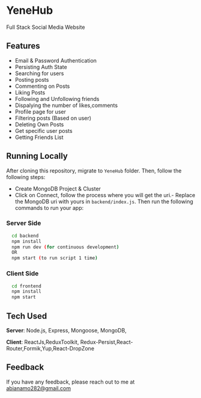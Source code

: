 # YeneHub

Full Stack Social Media Website

## Features
- Email & Password Authentication
- Persisting Auth State
- Searching for users
- Posting posts
- Commenting on Posts
- Liking Posts
- Following and Unfollowing friends
- Dispalying the number of likes,comments
- Profile page for user
- Filtering posts (Based on user)
- Deleting Own Posts
- Get specific user posts
- Getting Friends List


## Running Locally
After cloning this repository, migrate to ```YeneHub``` folder. Then, follow the following steps:
- Create MongoDB Project & Cluster
- Click on Connect, follow the process where you will get the uri.- Replace the MongoDB uri with yours in ```backend/index.js```.
Then run the following commands to run your app:

### Server Side
```bash
  cd backend
  npm install
  npm run dev (for continuous development)
  OR
  npm start (to run script 1 time)
```

### Client Side
```bash
  cd frontend
  npm install
  npm start
```

## Tech Used
**Server**: Node.js, Express, Mongoose, MongoDB, 

**Client**: ReactJs,ReduxToolkit, Redux-Persist,React-Router,Formik,Yup,React-DropZone
    
## Feedback

If you have any feedback, please reach out to me at abianamo282@gmail.com
